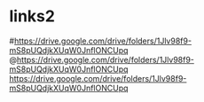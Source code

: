 # links2
#https://drive.google.com/drive/folders/1Jlv98f9-mS8pUQdjkXUqW0JnflONCUpq
@https://drive.google.com/drive/folders/1Jlv98f9-mS8pUQdjkXUqW0JnflONCUpq
<https://drive.google.com/drive/folders/1Jlv98f9-mS8pUQdjkXUqW0JnflONCUpq>
